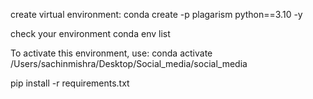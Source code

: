 create virtual environment: conda create -p plagarism python==3.10 -y

check your environment conda env list


To activate this environment, use: conda activate /Users/sachinmishra/Desktop/Social_media/social_media

pip install -r requirements.txt
